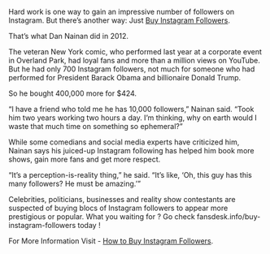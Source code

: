 Hard work is one way to gain an impressive number of followers on
Instagram. But there’s another way: Just [Buy Instagram
Followers](http://fansdesk.info/buy-instagram-followers/).

That’s what Dan Nainan did in 2012.

The veteran New York comic, who performed last year at a corporate event
in Overland Park, had loyal fans and more than a million views on
YouTube. But he had only 700 Instagram followers, not much for someone
who had performed for President Barack Obama and billionaire Donald
Trump.

So he bought 400,000 more for \$424.

“I have a friend who told me he has 10,000 followers,” Nainan said.
“Took him two years working two hours a day. I’m thinking, why on earth
would I waste that much time on something so ephemeral?”

While some comedians and social media experts have criticized him,
Nainan says his juiced-up Instagram following has helped him book more
shows, gain more fans and get more respect.

“It’s a perception-is-reality thing,” he said. “It’s like, ‘Oh, this guy
has this many followers? He must be amazing.’”

Celebrities, politicians, businesses and reality show contestants are
suspected of buying blocs of Instagram followers to appear more
prestigious or popular. What you waiting for ? Go check
fansdesk.info/buy-instagram-followers today !

For More Information Visit - [How to Buy Instagram
Followers](http://fansdesk.info/buy-instagram-followers/).
